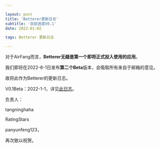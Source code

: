 ```yaml
---

layout: post
title: 'Betterer更新日志'
subtitle: '目前进度V0.1'
date: 2022-01-02

tags: Betterer 更新日志

---
```



对于AirFang而言，**Betterer无疑是第一个即将正式投入使用的应用**。



我们即将在2022-6-1日发布**第二个Beta**版本，会吸取所有来自于邮箱的意见。



故将此作为Betterer的更新日志。



V0.1Beta：2022-1-1，详见[此日志](https://airfang-team.github.io/2022/01/01/Betterer-Beta-V0.1.html)。



负责人：



tangninghaha



RatingStars

panyunfeng123，



再次致以祝贺。
